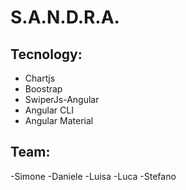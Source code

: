 # S.A.N.D.R.A.

## Tecnology:

- Chartjs
- Boostrap 
- SwiperJs-Angular 
- Angular CLI
- Angular Material 


## Team:

-Simone 
-Daniele
-Luisa
-Luca
-Stefano